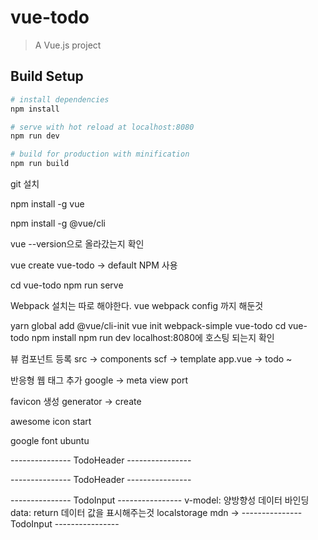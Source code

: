 # vue-todo

> A Vue.js project

## Build Setup

``` bash
# install dependencies
npm install

# serve with hot reload at localhost:8080
npm run dev

# build for production with minification
npm run build
```

git 설치

npm install -g vue 

npm install -g @vue/cli

vue --version으로 올라갔는지 확인

vue create vue-todo -> default NPM 사용 

cd vue-todo
npm run serve 

Webpack 설치는 따로 해야한다. 
vue webpack config 까지 해둔것 

yarn global add @vue/cli-init 
vue init webpack-simple vue-todo
cd vue-todo
npm install
npm run dev
localhost:8080에 호스팅 되는지 확인 

뷰 컴포넌트 등록 
src  -> components 
scf -> template
app.vue -> todo ~

반응형 웹 태그 추가
google -> meta view port 

favicon 생성
generator -> create

awesome icon
start

google font ubuntu

--------------- TodoHeader ----------------

--------------- TodoHeader ----------------



--------------- TodoInput ----------------
v-model: 양방향성 데이터 바인딩 
data: return 데이터 값을 표시해주는것 
localstorage mdn ->
--------------- TodoInput ----------------

